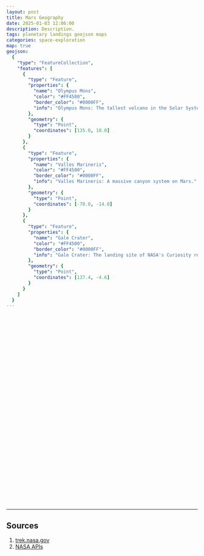 ```yaml
---
layout: post
title: Mars Geography
date: 2025-01-03 12:06:00
description: Description.
tags: planetary landings geojson maps
categories: space-exploration
map: true
geojson:
  {
    "type": "FeatureCollection",
    "features": [
      {
        "type": "Feature",
        "properties": {
          "name": "Olympus Mons",
          "color": "#FF4500",
          "border_color": "#0000FF",
          "info": "Olympus Mons: The tallest volcano in the Solar System."
        },
        "geometry": {
          "type": "Point",
          "coordinates": [135.0, 18.0] 
        }
      },
      {
        "type": "Feature",
        "properties": {
          "name": "Valles Marineris",
          "color": "#FF4500",
          "border_color": "#0000FF",
          "info": "Valles Marineris: A massive canyon system on Mars."
        },
        "geometry": {
          "type": "Point",
          "coordinates": [-70.0, -14.0] 
        }
      },
      {
        "type": "Feature",
        "properties": {
          "name": "Gale Crater",
          "color": "#FF4500",
          "border_color": "#0000FF",
          "info": "Gale Crater: The landing site of NASA's Curiosity rover."
        },
        "geometry": {
          "type": "Point",
          "coordinates": [137.4, -4.6] 
        }
      }
    ]
  }
---
```


<div id="map-mars" style="height: 500px; width: 100%;"></div>


---



## Sources

1. [trek.nasa.gov](https://trek.nasa.gov/mars/#v=0.1&x=-16.259765321697557&y=-8.613281089331622&z=1&p=urn%3Aogc%3Adef%3Acrs%3AEPSG%3A%3A104905&d=&locale=&b=mars&e=-278.34960418278723%2C-147.83202849240539%2C245.83007353939212%2C130.60546631374214&sfz=&w=)
2. [NASA APIs](https://api.nasa.gov/mars-wmts/catalog/?utm_source=chatgpt.com)
